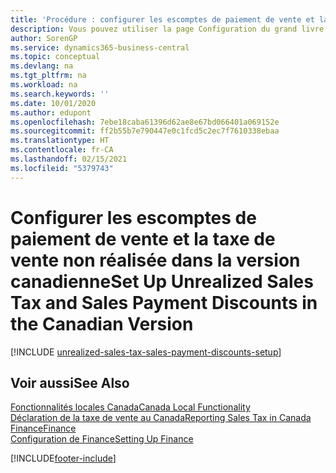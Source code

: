 ```yaml
---
title: 'Procédure : configurer les escomptes de paiement de vente et la taxe de vente non réalisée [CA]'
description: Vous pouvez utiliser la page Configuration du grand livre pour configurer la taxe de vente non réalisée dans la version canadienne. Vous pouvez également configurer des montants de taxe de correction maximum de manière à limiter les montants de correction de taxe qui sont entrés pour les ventes et les achats. Cela vous permet de remplacer la taxe calculée lorsqu'il existe des différences d'arrondissement entre ce qui est calculé sur le bon de commande et ce qui est calculé sur la facture achat du fournisseur.
author: SorenGP
ms.service: dynamics365-business-central
ms.topic: conceptual
ms.devlang: na
ms.tgt_pltfrm: na
ms.workload: na
ms.search.keywords: ''
ms.date: 10/01/2020
ms.author: edupont
ms.openlocfilehash: 7ebe18caba61396d62ae8e67bd066401a069152e
ms.sourcegitcommit: ff2b55b7e790447e0c1fcd5c2ec7f7610338ebaa
ms.translationtype: HT
ms.contentlocale: fr-CA
ms.lasthandoff: 02/15/2021
ms.locfileid: "5379743"
---
```

# <a name="set-up-unrealized-sales-tax-and-sales-payment-discounts-in-the-canadian-version"></a><span data-ttu-id="68d3f-105">Configurer les escomptes de paiement de vente et la taxe de vente non réalisée dans la version canadienne</span><span class="sxs-lookup"><span data-stu-id="68d3f-105">Set Up Unrealized Sales Tax and Sales Payment Discounts in the Canadian Version</span></span>

[!INCLUDE [unrealized-sales-tax-sales-payment-discounts-setup](../includes/CAMXUS/unrealized-sales-tax-sales-payment-discounts-setup.md)]

## <a name="see-also"></a><span data-ttu-id="68d3f-106">Voir aussi</span><span class="sxs-lookup"><span data-stu-id="68d3f-106">See Also</span></span>

[<span data-ttu-id="68d3f-107">Fonctionnalités locales Canada</span><span class="sxs-lookup"><span data-stu-id="68d3f-107">Canada Local Functionality</span></span>](canada-local-functionality.md)  
[<span data-ttu-id="68d3f-108">Déclaration de la taxe de vente au Canada</span><span class="sxs-lookup"><span data-stu-id="68d3f-108">Reporting Sales Tax in Canada</span></span>](ca-sales-tax.md)  
[<span data-ttu-id="68d3f-109">Finance</span><span class="sxs-lookup"><span data-stu-id="68d3f-109">Finance</span></span>](../../finance.md)  
[<span data-ttu-id="68d3f-110">Configuration de Finance</span><span class="sxs-lookup"><span data-stu-id="68d3f-110">Setting Up Finance</span></span>](../../finance.md)  


[!INCLUDE[footer-include](../../includes/footer-banner.md)]
